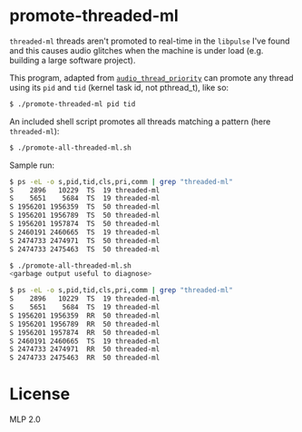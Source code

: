 # promote-threaded-ml

`threaded-ml` threads aren't promoted to real-time in the `libpulse` I've found
and this causes audio glitches when the machine is under load (e.g. building a
large software project).

This program, adapted from
[`audio_thread_priority`](https://github.com/padenot/audio_thread_priority/)
can promote any thread using its `pid` and `tid` (kernel task id, not pthread_t), like so:

```sh
$ ./promote-threaded-ml pid tid
```

An included shell script promotes all threads matching a pattern (here `threaded-ml`):

```sh
$ ./promote-all-threaded-ml.sh
```

Sample run:

```sh
$ ps -eL -o s,pid,tid,cls,pri,comm | grep "threaded-ml"
S    2896   10229  TS  19 threaded-ml
S    5651    5684  TS  19 threaded-ml
S 1956201 1956359  TS  50 threaded-ml
S 1956201 1956789  TS  50 threaded-ml
S 1956201 1957874  TS  50 threaded-ml
S 2460191 2460665  TS  19 threaded-ml
S 2474733 2474971  TS  50 threaded-ml
S 2474733 2475463  TS  50 threaded-ml

$ ./promote-all-threaded-ml.sh
<garbage output useful to diagnose>

$ ps -eL -o s,pid,tid,cls,pri,comm | grep "threaded-ml"
S    2896   10229  TS  19 threaded-ml
S    5651    5684  TS  19 threaded-ml
S 1956201 1956359  RR  50 threaded-ml
S 1956201 1956789  RR  50 threaded-ml
S 1956201 1957874  RR  50 threaded-ml
S 2460191 2460665  TS  19 threaded-ml
S 2474733 2474971  RR  50 threaded-ml
S 2474733 2475463  RR  50 threaded-ml
```

# License

MLP 2.0
